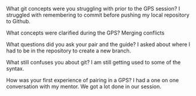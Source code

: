 What git concepts were you struggling with prior to the GPS session?
I struggled with remembering to commit before pushing my local repository to Github.

What concepts were clarified during the GPS?
Merging conflicts

What questions did you ask your pair and the guide?
I asked about where I had to be in the repository to create a new branch.

What still confuses you about git?
I am still getting used to some of the syntax.

How was your first experience of pairing in a GPS?
I had a one on one conversation with my mentor. We got a lot done in our session.